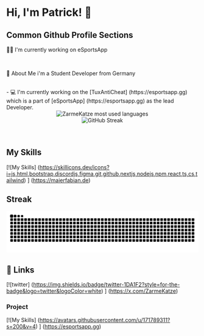 # Hi, I'm Patrick! 👋


## Common Github Profile Sections
👩‍💻 I'm currently working on eSportsApp

<br>

🚀 About Me
i'm a Student Developer from Germany


<br>
- 💻 I'm currently working on the [TuxAntiCheat] (https://esportsapp.gg) which is a part of [eSportsApp] (https://esportsapp.gg) as the lead Developer.




<br>
<div align="center">
<img alt="ZarmeKatze most used languages" src="https://githubstats.maierfabian.de/api/top-langs?username=ZarmeKatze&theme=gruvbox&bg_color=00000000&show_icons=true&hide_border=true&layout=compact&card_width=350" />

</div>


<div align="center">
<img src="https://streak-stats.demolab.com?user=ZarmeKatze&theme=highcontrast&hide_border=true&date_format=j%20M%5B%20Y%5D&mode=weekly&background=00000000" alt="GitHub Streak" /></a>
</div>
<br><br>




## My Skills

[![My Skills] (https://skillicons.dev/icons?i=js,html,bootstrap,discordjs,figma,git,github,nextjs,nodejs,npm,react,ts,cs,tailwind) ] (https://maierfabian.de)


## Streak

<img src="https://raw.githubusercontent.com/ZarmeKatze/ZarmeKatze/output/snake.svg" alt="Snake animation" />


## 🔗 Links
[![twitter] (https://img.shields.io/badge/twitter-1DA1F2?style=for-the-badge&logo=twitter&logoColor=white) ] (https://x.com/ZarmeKatze)


### Project
[![My Skills] (https://avatars.githubusercontent.com/u/171789311?s=200&v=4) ] (https://esportsapp.gg) 